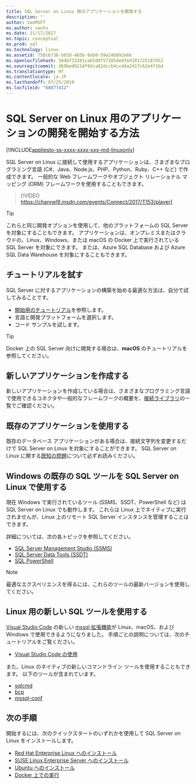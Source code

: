 ```yaml
---
title: SQL Server on Linux 用のアプリケーションを開発する
description: ''
author: VanMSFT
ms.author: vanto
ms.date: 11/17/2017
ms.topic: conceptual
ms.prod: sql
ms.technology: linux
ms.assetid: 758cb738-b018-465b-9ab0-59a24b892e66
ms.openlocfilehash: 584bf33201cab5d0f57205de0fed181725187d52
ms.sourcegitcommit: db9bed6214f9dca82dccb4ccd4a2417c62e4f1bd
ms.translationtype: HT
ms.contentlocale: ja-JP
ms.lasthandoff: 07/25/2019
ms.locfileid: "68077412"
---
```

# <a name="how-to-get-started-developing-applications-for-sql-server-on-linux"></a>SQL Server on Linux 用のアプリケーションの開発を開始する方法

[!INCLUDE[appliesto-ss-xxxx-xxxx-xxx-md-linuxonly](../includes/appliesto-ss-xxxx-xxxx-xxx-md-linuxonly.md)]

SQL Server on Linux に接続して使用するアプリケーションは、さまざまなプログラミング言語 (C#、Java、Node.js、PHP、Python、Ruby、C++ など) で作成できます。 一般的な Web フレームワークやオブジェクト リレーショナル マッピング (ORM) フレームワークを使用することもできます。

> [!VIDEO https://channel9.msdn.com/events/Connect/2017/T153/player]

> [!TIP]
> これらと同じ開発オプションを使用して、他のプラットフォームの SQL Server を対象にすることもできます。 アプリケーションは、オンプレミスまたはクラウドの、Linux、Windows、または macOS の Docker 上で実行されている SQL Server を対象にできます。 または、Azure SQL Database および Azure SQL Data Warehouse を対象にすることもできます。

## <a name="try-the-tutorials"></a>チュートリアルを試す

SQL Server に対するアプリケーションの構築を始める最適な方法は、自分で試してみることです。

- [開始用のチュートリアル](https://aka.ms/sqldev)を参照します。
- 言語と開発プラットフォームを選択します。
- コード サンプルを試します。

> [!TIP]
> Docker 上の SQL Server 向けに開発する場合は、**macOS** のチュートリアルを参照してください。

## <a name="create-new-applications"></a>新しいアプリケーションを作成する

新しいアプリケーションを作成している場合は、さまざまなプログラミング言語で使用できるコネクタや一般的なフレームワークの概要を、[接続ライブラリ](sql-server-linux-develop-connectivity-libraries.md)の一覧でご確認ください。

## <a name="use-existing-applications"></a>既存のアプリケーションを使用する

既存のデータベース アプリケーションがある場合は、接続文字列を変更するだけで SQL Server on Linux を対象にすることができます。 SQL Server on Linux に関する[既知の問題](sql-server-linux-release-notes.md)について必ずお読みください。

## <a name="use-existing-sql-tools-on-windows-with-sql-server-on-linux"></a>Windows の既存の SQL ツールを SQL Server on Linux で使用する

現在 Windows で実行されているツール (SSMS、SSDT、PowerShell など) は SQL Server on Linux でも動作します。 これらは Linux 上でネイティブに実行されませんが、Linux 上のリモート SQL Server インスタンスを管理することはできます。 

詳細については、次の各トピックを参照してください。

- [SQL Server Management Studio (SSMS)](sql-server-linux-manage-ssms.md)
- [SQL Server Data Tools (SSDT)](sql-server-linux-develop-use-ssdt.md)
- [SQL PowerShell](sql-server-linux-manage-powershell.md)

> [!Note]
> 最適なエクスペリエンスを得るには、これらのツールの最新バージョンを使用してください。

## <a name="use-new-sql-tools-for-linux"></a>Linux 用の新しい SQL ツールを使用する

[Visual Studio Code](https://code.visualstudio.com) の新しい [mssql 拡張機能](https://aka.ms/mssql-marketplace)が Linux、macOS、および Windows で使用できるようになりました。 手順ごとの説明については、次のチュートリアルをご覧ください。

- [Visual Studio Code の使用](sql-server-linux-develop-use-vscode.md)

また、Linux のネイティブの新しいコマンドライン ツールを使用することもできます。 以下のツールが含まれています。

- [sqlcmd](../tools/sqlcmd-utility.md)
- [bcp](sql-server-linux-migrate-bcp.md)
- [mssql-conf](sql-server-linux-configure-mssql-conf.md)

## <a name="next-steps"></a>次の手順

開始するには、次のクイックスタートのいずれかを使用して SQL Server on Linux をインストールします。

- [Red Hat Enterprise Linux へのインストール](quickstart-install-connect-red-hat.md)
- [SUSE Linux Enterprise Server へのインストール](quickstart-install-connect-suse.md)
- [Ubuntu へのインストール](quickstart-install-connect-ubuntu.md)
- [Docker 上での実行](quickstart-install-connect-ubuntu.md)
